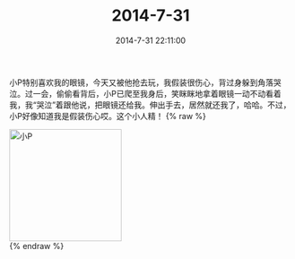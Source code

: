 ﻿---
title: 2014-7-31
date: 2014-7-31 22:11:00
tags:
categories: 妈妈
---
小P特别喜欢我的眼镜，今天又被他抢去玩，我假装很伤心，背过身躲到角落哭泣。过一会，偷偷看背后，小P已爬至我身后，笑眯眯地拿着眼镜一动不动看着我，我“哭泣”着跟他说，把眼镜还给我。伸出手去，居然就还我了，哈哈。不过，小P好像知道我是假装伤心哎。这个小人精！
{% raw %}
<div style="width:500 px">
<div style="float:left; width:100 px"><img src="/2014-7-31/微信图片_20171010155921.jpg" width="200" alt="小P"></div>
<div style="clear:both"></div>
</div>
{% endraw %}